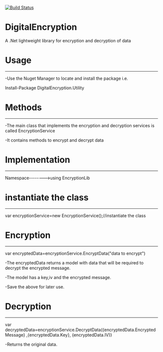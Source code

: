 [![Build Status](https://dev.azure.com/OpenDevProjects/Digital-Encryption-/_apis/build/status/geoftums.Digital-Encryption-)](https://dev.azure.com/OpenDevProjects/Digital-Encryption-/_build/latest?definitionId=3)

# DigitalEncryption
A .Net lightweight library for encryption and decryption of data 

# Usage
-------
-Use the Nuget Manager to locate and install the package i.e.

Install-Package DigitalEncryption.Utility

# Methods
----------
-The main class that implements the encryption and decryption services is called EncryptionService

-It contains methods to encrypt and decrypt data

# Implementation
----------------
Namespace-------->using EncryptionLib

# instantiate the class
------------------------
var encryptionService=new EncryptionService();//instantiate the class


# Encryption
------------
var encryptedData=encryptionService.EncryptData("data to encrypt")

-The encryptedData returns a model with data that will be required to decrypt the encrypted message.

-The model has a key,iv and the encrypted message.

-Save the above for later use.

# Decryption
------------
var decryptedData=encryptionService.DecryptData({encryptedData.EncryptedMessage} ,{encryptedData.Key}, {encryptedData.IV)}

-Returns the original data.
